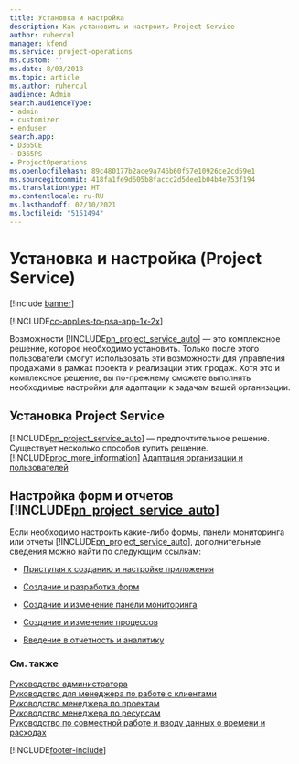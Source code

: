 ```yaml
---
title: Установка и настройка
description: Как установить и настроить Project Service
author: ruhercul
manager: kfend
ms.service: project-operations
ms.custom: ''
ms.date: 8/03/2018
ms.topic: article
ms.author: ruhercul
audience: Admin
search.audienceType:
- admin
- customizer
- enduser
search.app:
- D365CE
- D365PS
- ProjectOperations
ms.openlocfilehash: 89c480177b2ace9a746b60f57e10926ce2cd59e1
ms.sourcegitcommit: 418fa1fe9d605b8faccc2d5dee1b04b4e753f194
ms.translationtype: HT
ms.contentlocale: ru-RU
ms.lasthandoff: 02/10/2021
ms.locfileid: "5151494"
---
```

# <a name="install-and-customize-project-service"></a>Установка и настройка (Project Service)

[!include [banner](../includes/psa-now-project-operations.md)]

[!INCLUDE[cc-applies-to-psa-app-1x-2x](../includes/cc-applies-to-psa-app-1x-2x.md)]

Возможности [!INCLUDE[pn_project_service_auto](../includes/pn-project-service-auto.md)] — это комплексное решение, которое необходимо установить. Только после этого пользователи смогут использовать эти возможности для управления продажами в рамках проекта и реализации этих продаж. Хотя это и комплексное решение, вы по-прежнему сможете выполнять необходимые настройки для адаптации к задачам вашей организации.  
<!-- TODO: I expect to find the information on how to get and install this here. Please find that and add it here. Same for Project Service.--> 
  
## <a name="install-project-service"></a>Установка Project Service  
 [!INCLUDE[pn_project_service_auto](../includes/pn-project-service-auto.md)] — предпочтительное решение. Существует несколько способов купить решение. [!INCLUDE[proc_more_information](../includes/proc-more-information.md)] [Адаптация организации и пользователей](https://docs.microsoft.com/dynamics365/customerengagement/on-premises/admin/onboard-your-organization-and-users-to-dynamics-365-online)  
  
## <a name="customize-pn_project_service_auto-forms-and-reports"></a>Настройка форм и отчетов [!INCLUDE[pn_project_service_auto](../includes/pn-project-service-auto.md)]  
 Если необходимо настроить какие-либо формы, панели мониторинга или отчеты [!INCLUDE[pn_project_service_auto](../includes/pn-project-service-auto.md)], дополнительные сведения можно найти по следующим ссылкам:  
  
- [Приступая к созданию и настройке приложения](https://docs.microsoft.com/dynamics365/customerengagement/on-premises/customize/getting-started-customization)  
  
- [Создание и разработка форм](https://docs.microsoft.com/dynamics365/customerengagement/on-premises/customize/create-design-forms)  
  
- [Создание и изменение панели мониторинга](https://docs.microsoft.com/dynamics365/customerengagement/on-premises/customize/create-edit-dashboards)  
  
- [Создание и изменение процессов](https://docs.microsoft.com/dynamics365/customerengagement/on-premises/customize/guide-staff-through-common-tasks-processes)  
  
- [Введение в отчетность и аналитику](https://docs.microsoft.com/dynamics365/customerengagement/on-premises/analytics/reporting-analytics-with-dynamics-365)  
  
### <a name="see-also"></a>См. также  
 [Руководство администратора](../psa/admin-guide.md)   
 [Руководство для менеджера по работе с клиентами](../psa/account-manager-guide.md)   
 [Руководство менеджера по проектам](../psa/project-manager-guide.md)   
 [Руководство менеджера по ресурсам](../psa/resource-manager-guide.md)   
 [Руководство по совместной работе и вводу данных о времени и расходах](../psa/time-expense-collaboration-guide.md)


[!INCLUDE[footer-include](../includes/footer-banner.md)]
